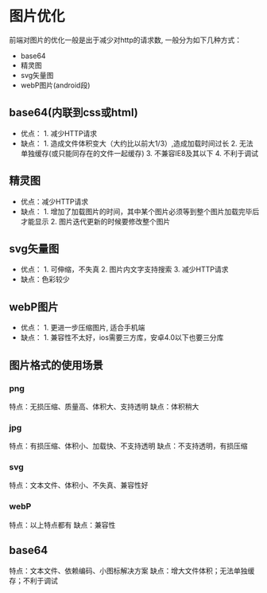 # 图片优化
前端对图片的优化一般是出于减少对http的请求数, 一般分为如下几种方式：
+ base64
+ 精灵图
+ svg矢量图
+ webP图片(android段)

## base64(内联到css或html)
+ 优点：
      1. 减少HTTP请求
+ 缺点：
      1. 造成文件体积变大（大约比以前大1/3）,造成加载时间过长
      2. 无法单独缓存(或只能同存在的文件一起缓存)
      3. 不兼容IE8及其以下
      4. 不利于调试

## 精灵图
+ 优点：减少HTTP请求
+ 缺点：
      1. 增加了加载图片的时间，其中某个图片必须等到整个图片加载完毕后才能显示
      2. 图片迭代更新的时候要修改整个图片

## svg矢量图
+ 优点：
      1. 可伸缩，不失真
      2. 图片内文字支持搜索
      3. 减少HTTP请求
+ 缺点：色彩较少

## webP图片
+ 优点：
      1. 更进一步压缩图片, 适合手机端
+ 缺点：
      1. 兼容性不太好，ios需要三方库，安卓4.0以下也要三分库

## 图片格式的使用场景

### png
特点：无损压缩、质量高、体积大、支持透明
缺点：体积稍大

### jpg
特点：有损压缩、体积小、加载快、不支持透明
缺点：不支持透明，有损压缩

### svg
特点：文本文件、体积小、不失真、兼容性好

### webP
特点：以上特点都有
缺点：兼容性

## base64
特点：文本文件、依赖编码、小图标解决方案
缺点：增大文件体积；无法单独缓存；不利于调试